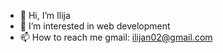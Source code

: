 - 👋 Hi, I’m Ilija
- 👀 I’m interested in web development
- 📫 How to reach me gmail: ilijan02@gmail.com
